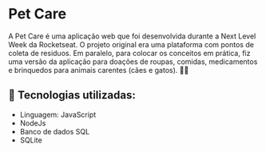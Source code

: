 
# Pet Care

A Pet Care é uma aplicação web que foi desenvolvida durante a Next Level Week da Rocketseat. O projeto original era uma plataforma com pontos de coleta de residuos. Em paralelo, para colocar os conceitos em prática, fiz uma versão da aplicação para doações de roupas, comidas, medicamentos e brinquedos para animais carentes (cães e gatos). :dog::cat:

## :paperclip: Tecnologias utilizadas:
* Linguagem: JavaScript
* NodeJs
* Banco de dados SQL
* SQLite
